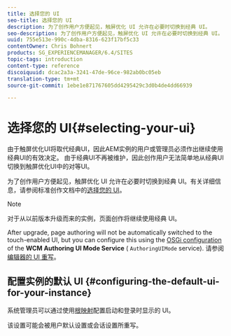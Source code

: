 ```yaml
---
title: 选择您的 UI
seo-title: 选择您的 UI
description: 为了创作用户方便起见，触屏优化 UI 允许在必要时切换到经典 UI。
seo-description: 为了创作用户方便起见，触屏优化 UI 允许在必要时切换到经典 UI。
uuid: 755e513e-990c-4dba-8316-623f17bf5c33
contentOwner: Chris Bohnert
products: SG_EXPERIENCEMANAGER/6.4/SITES
topic-tags: introduction
content-type: reference
discoiquuid: dcac2a3a-3241-47de-96ce-982ab0bc05eb
translation-type: tm+mt
source-git-commit: 1ebe1e871767605dd4295429c3d0b4de4dd66939

---
```



# 选择您的 UI{#selecting-your-ui}

由于触屏优化UI将取代经典UI，因此AEM实例的用户或管理员必须作出继续使用经典UI的有效决定。 由于经典UI不再被维护，因此创作用户无法简单地从经典UI切换到触屏优化UI中的对等UI。

为了创作用户方便起见，触屏优化 UI 允许在必要时切换到经典 UI。有关详细信息，请参阅标准创作文档中的[选择您的 UI](/help/sites-authoring/select-ui.md)。

>[!NOTE]
>
>对于从以前版本升级而来的实例，页面创作将继续使用经典 UI。
>
>After upgrade, page authoring will not be automatically switched to the touch-enabled UI, but you can configure this using the [OSGi configuration](/help/sites-deploying/configuring-osgi.md) of the **WCM Authoring UI Mode Service** ( `AuthoringUIMode` service). 请参阅[编辑器的 UI 重写](#uioverridesfortheeditor)。

## 配置实例的默认 UI {#configuring-the-default-ui-for-your-instance}

系统管理员可以通过使用[根映射](/help/sites-deploying/osgi-configuration-settings.md#daycqrootmapping)配置启动和登录时显示的 UI。

该设置可能会被用户默认设置或会话设置所重写。

